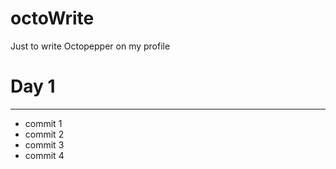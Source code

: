 octoWrite
=========

Just to write Octopepper on my profile



Day 1
=====
----

* commit 1
* commit 2
* commit 3
* commit 4
